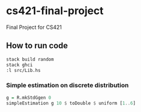 # cs421-final-project
Final Project for CS421

## How to run code
```bash
stack build random
stack ghci
:l src/Lib.hs
```

### Simple estimation on discrete distribution
```haskell
g = R.mkStdGgen 0
simpleEstimation g 10 $ toDouble $ uniform [1..6]
```



